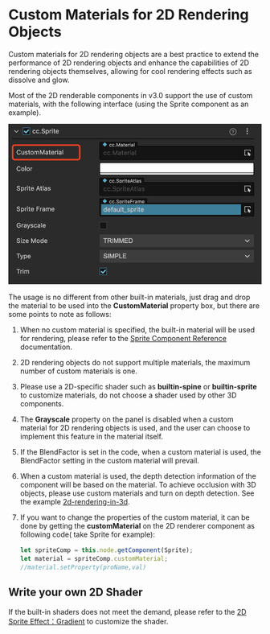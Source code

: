# Custom Materials for 2D Rendering Objects

Custom materials for 2D rendering objects are a best practice to extend the performance of 2D rendering objects and enhance the capabilities of 2D rendering objects themselves, allowing for cool rendering effects such as dissolve and glow.

Most of the 2D renderable components in v3.0 support the use of custom materials, with the following interface (using the Sprite component as an example).

![UIMaterial](ui-material/UIMaterial.png)

The usage is no different from other built-in materials, just drag and drop the material to be used into the **CustomMaterial** property box, but there are some points to note as follows:

1. When no custom material is specified, the built-in material will be used for rendering, please refer to the [Sprite Component Reference](../editor/sprite.md) documentation.
2. 2D rendering objects do not support multiple materials, the maximum number of custom materials is one.
3. Please use a 2D-specific shader such as **builtin-spine** or **builtin-sprite** to customize materials, do not choose a shader used by other 3D components.
4. The **Grayscale** property on the panel is disabled when a custom material for 2D rendering objects is used, and the user can choose to implement this feature in the material itself.
5. If the BlendFactor is set in the code, when a custom material is used, the BlendFactor setting in the custom material will prevail.
6. When a custom material is used, the depth detection information of the component will be based on the material. To achieve occlusion with 3D objects, please use custom materials and turn on depth detection. See the example [2d-rendering-in-3d](https://github.com/cocos/cocos-test-projects/tree/v3.7/assets/cases/2D).

7. If you want to change the properties of the custom material, it can be done by getting the **customMaterial** on the 2D renderer component as following code( take Sprite for example):

    ```ts
    let spriteComp = this.node.getComponent(Sprite);
    let material = spriteComp.customMaterial;
    //material.setProperty(proName,val)
    ```

## Write your own 2D Shader

If the built-in shaders does not meet the demand, please refer to the [2D Sprite Effect：Gradient](../../../shader/write-effect-2d-sprite-gradient.md) to customize the shader.
